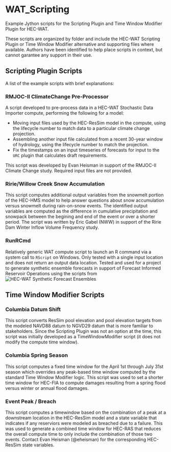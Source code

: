 # WAT_Scripting
Example Jython scripts for the Scripting Plugin and Time Window Modifier Plugin for HEC-WAT.

These scripts are organized by folder and include the HEC-WAT Scripting Plugin or Time Window Modifier alternative and supporting files where available.  Authors have been identified to help place scripts in context, but cannot garantee any support in their use.

## Scripting Plugin Scripts
A list of the example scripts with brief explanations:

### RMJOC-II ClimateChange Pre-Processor
A script developed to pre-process data in a HEC-WAT Stochastic Data Importer compute, performing the following for a model:
 - Moving input files used by the HEC-ResSim model in the compute, using the lifecycle number to match data to a particular climate change projection.
 - Assembling another input file calculated from a recent 30-year window of hydrology, using the lifecycle number to match the projection.
 - Fix the timestamps on an input timeseries of forecasts for input to the `URC` plugin that calculates draft requirements.

 This script was developed by Evan Heisman in support of the RMJOC-II Climate Change study.  Required input files are not provided.

### Ririe/Willow Creek Snow Accumulation
This script computes additional output variables from the snowmelt portion of the HEC-HMS model to help answer questions about snow accumulation versus snowmelt during rain-on-snow events.  The identified output variables are computed as the difference in cumulative precipitation and snowpack between the begining and end of the event or over a shorter period.  The script was written by Eric Gabel (NWW) in support of the Ririe Dam Winter Inflow Volume Frequency study.

### RunRCmd
Relatively generic WAT compute script to launch an R command via a system call to `RScript` on Windows.  Only tested with a single input location and does not return an output data location.  Tested and used for a project to generate synthetic ensemble forecasts in support of Forecast Informed Reservoir Operations using the scripts from ![HEC-WAT Synthetic Forecast Ensembles](https://github.com/eheisman/hec-wat_syn-fcst-ensemble)

## Time Window Modifier Scripts

### Columbia Datum Shift
This script converts ResSim pool elevation and pool elevation targets from the modeled NAVD88 datum to NGVD29 datum that is more familiar to stakeholders.  Since the Scripting Plugin was not an option at the time, this script was initially developed as a TimeWindowModifier script (it does not modify the compute time window).

### Columbia Spring Season
This script computes a fixed time window for the April 1st through July 31st season which overrides any peak-based time window computed by the standard Time Window Modifier logic.  This script was used to set a shorter time window for HEC-FIA to compute damages resulting from a spring flood versus winter or annual flood damages.

### Event Peak / Breach
This script computes a timewindow based on the combination of a peak at a downstream location in the HEC-ResSim model and a state variable that indicates if any reserviors were modeled as breached due to a failure.  This was used to generate a combined time window for HEC-RAS that reduces the overall compute time to only include the combination of those two events.  Contact Evan Heisman (@eheisman) for the corresponding HEC-ResSim state variables.
